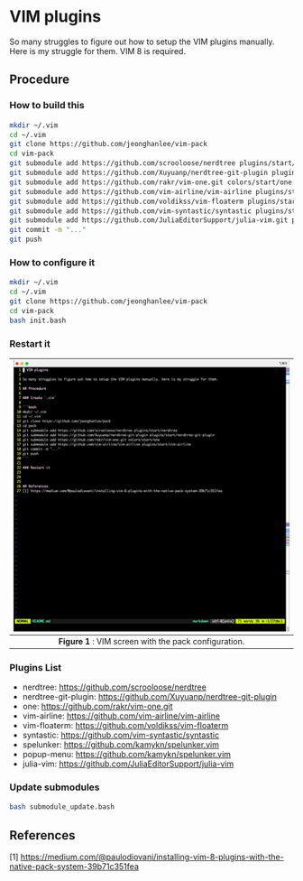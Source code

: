 # VIM plugins

So many struggles to figure out how to setup the VIM plugins manually. Here is my struggle for them. VIM 8 is required.

## Procedure

### How to build this

```bash
mkdir ~/.vim
cd ~/.vim
git clone https://github.com/jeonghanlee/vim-pack
cd vim-pack
git submodule add https://github.com/scrooloose/nerdtree plugins/start/nerdtree
git submodule add https://github.com/Xuyuanp/nerdtree-git-plugin plugins/start/nerdtree-git-plugin
git submodule add https://github.com/rakr/vim-one.git colors/start/one
git submodule add https://github.com/vim-airline/vim-airline plugins/start/vim-airline
git submodule add https://github.com/voldikss/vim-floaterm plugins/start/vim-floaterm
git submodule add https://github.com/vim-syntastic/syntastic plugins/start/syntastic
git submodule add https://github.com/JuliaEditorSupport/julia-vim.git plugins/start/julia-vim
git commit -m "..."
git push
```

### How to configure it

```bash
mkdir ~/.vim
cd ~/.vim
git clone https://github.com/jeonghanlee/vim-pack
cd vim-pack
bash init.bash
```

### Restart it

|![vim_packpng](vim_pack.png)|
| :---: |
|**Figure 1** : VIM screen with the pack configuration. |

### Plugins List

* nerdtree: https://github.com/scrooloose/nerdtree
* nerdtree-git-plugin: https://github.com/Xuyuanp/nerdtree-git-plugin
* one: https://github.com/rakr/vim-one.git
* vim-airline: https://github.com/vim-airline/vim-airline
* vim-floaterm: https://github.com/voldikss/vim-floaterm
* syntastic: https://github.com/vim-syntastic/syntastic
* spelunker: https://github.com/kamykn/spelunker.vim
* popup-menu: https://github.com/kamykn/spelunker.vim
* julia-vim: https://github.com/JuliaEditorSupport/julia-vim

### Update submodules 

```bash
bash submodule_update.bash
```


## References
[1] https://medium.com/@paulodiovani/installing-vim-8-plugins-with-the-native-pack-system-39b71c351fea
